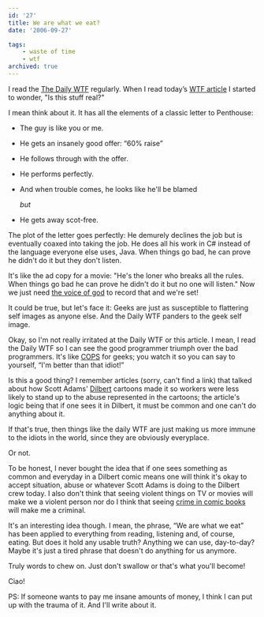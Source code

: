 ```yaml
---
id: '27'
title: We are what we eat?
date: '2006-09-27'

tags:
    - waste of time
    - wtf
archived: true
---
```


I read the [The Daily WTF](http://thedailywtf.com/) regularly. When I read
today’s [WTF article](http://thedailywtf.com/forums/thread/93418.aspx) I
started to wonder, "Is this stuff real?"

I mean think about it. It has all the elements of a classic letter to
Penthouse:

-   The guy is like you or me.
-   He gets an insanely good offer: “60% raise”
-   He follows through with the offer.
-   He performs perfectly.
-   And when trouble comes, he looks like he'll be blamed

    _but_

-   He gets away scot-free.

The plot of the letter goes perfectly: He demurely declines the job but is
eventually coaxed into taking the job. He does all his work in C\# instead of
the language everyone else uses, Java. When things go bad, he can prove he
didn't do it but they don't listen.

It's like the ad copy for a movie: "He's the loner who breaks all the rules.
When things go bad he can prove he didn't do it but no one will listen." Now
we just need [the voice of god](http://en.wikipedia.org/wiki/Don_LaFontaine)
to record that and we're set!

It could be true, but let's face it: Geeks are just as susceptible to
flattering self images as anyone else. And the Daily WTF panders to the geek
self image.

Okay, so I'm not really irritated at the Daily WTF or this article. I mean, I
read the Daily WTF so I can see the good programmer triumph over the bad
programmers. It's like [COPS](http://en.wikipedia.org/wiki/COPS) for geeks;
you watch it so you can say to yourself, “I'm better than that idiot!”

Is this a good thing? I remember articles (sorry, can't find a link) that
talked about how Scott Adams' [Dilbert](http://en.wikipedia.org/wiki/Dilbert)
cartoons made it so workers were less likely to stand up to the abuse
represented in the cartoons; the article's logic being that if one sees it in
Dilbert, it must be common and one can't do anything about it.

If that's true, then things like the daily WTF are just making us more immune
to the idiots in the world, since they are obviously everyplace.

Or not.

To be honest, I never bought the idea that if one sees something as common and
everyday in a Dilbert comic means one will think it's okay to accept
situation, abuse or whatever Scott Adams is doing to the Dilbert crew today. I
also don't think that seeing violent things on TV or movies will make we a
violent person nor do I think that seeing
[crime in comic books](http://en.wikipedia.org/wiki/Comics_Code_Authority)
will make me a criminal.

It's an interesting idea though. I mean, the phrase, “We are what we eat” has
been applied to everything from reading, listening and, of course, eating. But
does it hold any usable truth? Anything we can use, day-to-day? Maybe it's
just a tired phrase that doesn't do anything for us anymore.

Truly words to chew on. Just don't swallow or that's what you'll become!

Ciao!

PS: If someone wants to pay me insane amounts of money, I think I can put up
with the trauma of it. And I'll write about it.
